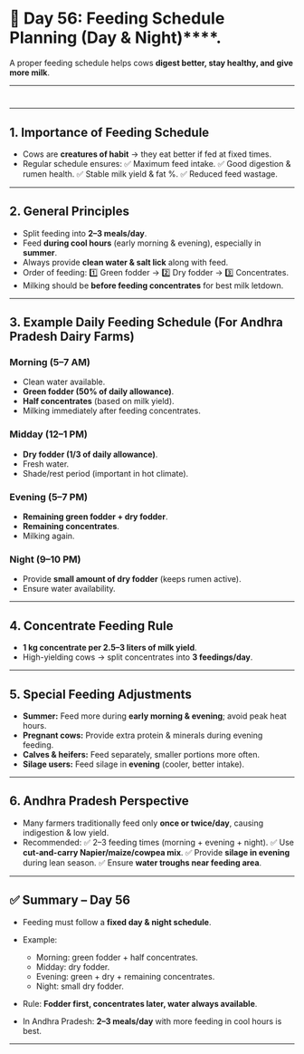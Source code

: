 <H1>🐄 Day 56: Feeding Schedule Planning (Day & Night)****.</H1>

A proper feeding schedule helps cows **digest better, stay healthy, and give more milk**.

---

# 

---

## 1. Importance of Feeding Schedule

* Cows are **creatures of habit** → they eat better if fed at fixed times.
* Regular schedule ensures:
  ✅ Maximum feed intake.
  ✅ Good digestion & rumen health.
  ✅ Stable milk yield & fat %.
  ✅ Reduced feed wastage.

---

## 2. General Principles

* Split feeding into **2–3 meals/day**.
* Feed **during cool hours** (early morning & evening), especially in **summer**.
* Always provide **clean water & salt lick** along with feed.
* Order of feeding:
  1️⃣ Green fodder → 2️⃣ Dry fodder → 3️⃣ Concentrates.
* Milking should be **before feeding concentrates** for best milk letdown.

---

## 3. Example Daily Feeding Schedule (For Andhra Pradesh Dairy Farms)

### **Morning (5–7 AM)**

* Clean water available.
* **Green fodder (50% of daily allowance)**.
* **Half concentrates** (based on milk yield).
* Milking immediately after feeding concentrates.

### **Midday (12–1 PM)**

* **Dry fodder (1/3 of daily allowance)**.
* Fresh water.
* Shade/rest period (important in hot climate).

### **Evening (5–7 PM)**

* **Remaining green fodder + dry fodder**.
* **Remaining concentrates**.
* Milking again.

### **Night (9–10 PM)**

* Provide **small amount of dry fodder** (keeps rumen active).
* Ensure water availability.

---

## 4. Concentrate Feeding Rule

* **1 kg concentrate per 2.5–3 liters of milk yield**.
* High-yielding cows → split concentrates into **3 feedings/day**.

---

## 5. Special Feeding Adjustments

* **Summer:** Feed more during **early morning & evening**; avoid peak heat hours.
* **Pregnant cows:** Provide extra protein & minerals during evening feeding.
* **Calves & heifers:** Feed separately, smaller portions more often.
* **Silage users:** Feed silage in **evening** (cooler, better intake).

---

## 6. Andhra Pradesh Perspective

* Many farmers traditionally feed only **once or twice/day**, causing indigestion & low yield.
* Recommended:
  ✅ 2–3 feeding times (morning + evening + night).
  ✅ Use **cut-and-carry Napier/maize/cowpea mix**.
  ✅ Provide **silage in evening** during lean season.
  ✅ Ensure **water troughs near feeding area**.

---

## ✅ Summary – Day 56

* Feeding must follow a **fixed day & night schedule**.
* Example:

  * Morning: green fodder + half concentrates.
  * Midday: dry fodder.
  * Evening: green + dry + remaining concentrates.
  * Night: small dry fodder.
* Rule: **Fodder first, concentrates later, water always available**.
* In Andhra Pradesh: **2–3 meals/day** with more feeding in cool hours is best.

---

